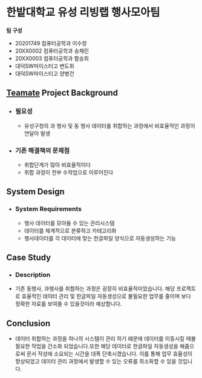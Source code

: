 # 한밭대학교 유성 리빙랩 행사모아팀

**팀 구성**
- 20201749 컴퓨터공학과 이수창
- 20XX0002 컴퓨터공학과 송채린
- 20XX0003 컴퓨터공학과 함승희
- 대덕SW마이스터고 변도휘
- 대덕SW마이스터고 양병건


## <u>Teamate</u> Project Background
- ### 필요성
  - 유성구청의 과 행사 및 동 행사 데이터를 취합하는 과정에서 비효율적인 과정이 연달아 발생
    
- ### 기존 해결책의 문제점
  - 취합단계가 많아 비효율적이다
  - 취합 과정이 전부 수작업으로 이루어진다

## System Design
  - ### System Requirements
    - 행사 데이터를 모아둘 수 있는 관리시스템
    - 데이터를 체계적으로 분류하고 카테고리화
    - 행사데이터를 각 데이터에 맞는 한글파일 양식으로 자동생성하는 기능
    
## Case Study
  - ### Description
  - 기존 동행사, 과행사를 취합하는 과정은 굉장히 비효율적이었습니다.
    해당 프로젝트로 효율적인 데이터 관리 및 한글파일 자동생성으로 불필요한 업무를 줄이며 보다 정확한 자료를 보여줄 수 있을것이라 예상합니다.

    
## Conclusion
  - 데이터 취합하는 과정을 하나의 시스템이 관리 하기 떄문에 데이터를 이동시킬 때불필요한 작업을 간소화 되었습니다.또한 해당 데이터로 한글파일 자동생성을 해줌으로써 문서 작성에 소요되는 시간을 대폭 단축시켰습니다. 이를 통해 업무 효율성이 향상되었고 데이터 관리 과정에서 발생할 수 있는 오류를 최소화할 수 있을 것입니다.

  
